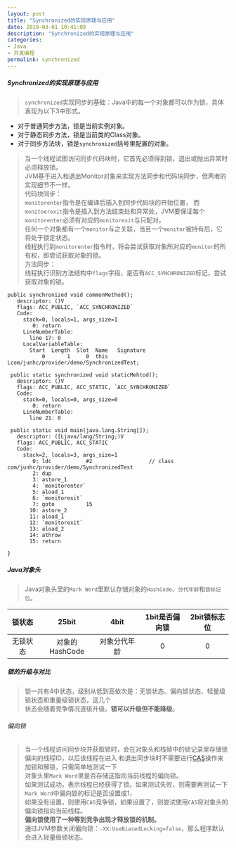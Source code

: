 ```yaml
---
layout: post
title: "Synchronized的实现原理与应用"
date: 2019-03-01 10:41:08
description: "Synchronized的实现原理与应用"
categories:
- Java
- 并发编程
permalink: synchronized
---
```


##### Synchronized的实现原理与应用
> `synchronized`实现同步的基础：Java中的每一个对象都可以作为锁，具体表现为以下3中形式。

* 对于普通同步方法，锁是当前实例对象。
* 对于静态同步方法，锁是当前类的Class对象。
* 对于同步方法块，锁是`synchronized`括号里配置的对象。

> 当一个线程试图访问同步代码块时，它首先必须得到锁，退出或抛出异常时必须释放锁。  
> JVM基于进入和退出Monitor对象来实现方法同步和代码块同步，但两者的实现细节不一样。  
> 代码块同步：  
> `monitorenter`指令是在编译后插入到同步代码块的开始位置，
> 而`monitoerexit`指令是插入到方法结束处和异常处，JVM要保证每个`monitorenter`必须有对应的`monitorexit`与只配对。  
> 任何一个对象都有一个`monitor`与之关联，当且一个`monitor`被持有后，它将处于锁定状态。  
> 线程执行到`monitorenter`指令时，将会尝试获取对象所对应的`monitor`的所有权，即尝试获取对象的锁。  
> 方法同步：  
> 线程执行识别方法结构中`flags`字段，是否有`ACC_SYNCHRONIZED`标记，尝试获取对象的锁。  

```vim
public synchronized void commonMethod();
   descriptor: ()V
   flags: ACC_PUBLIC, `ACC_SYNCHRONIZED`
   Code:
     stack=0, locals=1, args_size=1
        0: return
     LineNumberTable:
       line 17: 0
     LocalVariableTable:
       Start  Length  Slot  Name   Signature
           0       1     0  this   Lcom/junhc/provider/demo/SynchronizedTest;

 public static synchronized void staticMehtod();
   descriptor: ()V
   flags: ACC_PUBLIC, ACC_STATIC, `ACC_SYNCHRONIZED`
   Code:
     stack=0, locals=0, args_size=0
        0: return
     LineNumberTable:
       line 21: 0

 public static void main(java.lang.String[]);
   descriptor: ([Ljava/lang/String;)V
   flags: ACC_PUBLIC, ACC_STATIC
   Code:
     stack=2, locals=3, args_size=1
        0: ldc           #2                  // class com/junhc/provider/demo/SynchronizedTest
        2: dup
        3: astore_1
        4: `monitorenter`
        5: aload_1
        6: `monitorexit`
        7: goto          15
       10: astore_2
       11: aload_1
       12: `monitorexit`
       13: aload_2
       14: athrow
       15: return

}
```

##### Java对象头
> Java对象头里的`Mark Word`里默认存储对象的`HashCode`、`分代年龄`和`锁标记位`。

|锁状态|25bit|4bit|1bit是否偏向锁|2bit锁标志位|
|:--:|:--:|:--:|:--:|:--:|
|无锁状态|对象的HashCode|对象分代年龄|0|0|

##### 锁的升级与对比
> 锁一共有4中状态，级别从低到高依次是：无锁状态、偏向锁状态、轻量级锁状态和重量级锁状态，这几个  
> 状态会随着竞争情况逐级升级。**锁可以升级但不能降级**。  

###### 偏向锁
> 当一个线程访问同步块并获取锁时，会在对象头和栈帧中的锁记录里存储锁偏向的线程ID，以后该线程在进入
和退出同步块时不需要进行[CAS](/cas#cascompare-and-swap)操作来加锁和解锁，只需简单地测试一下  
对象头里`Mark Word`里是否存储这指向当前线程的偏向锁。  
如果测试成功，表示线程已经获得了锁。如果测试失败，则需要再测试一下`Mark Word`中偏向锁的标记是否设置成1，  
如果没有设置，则使用`CAS`竞争锁，如果设置了，则尝试使用`CAS`将对象头的偏向锁指向当前线程。  
> **偏向锁使用了一种等到竞争出现才释放锁的机制。**  
> 通过JVM参数关闭偏向锁：`-XX:UseBiasedLocking=false`，那么程序默认会进入轻量级锁状态。
